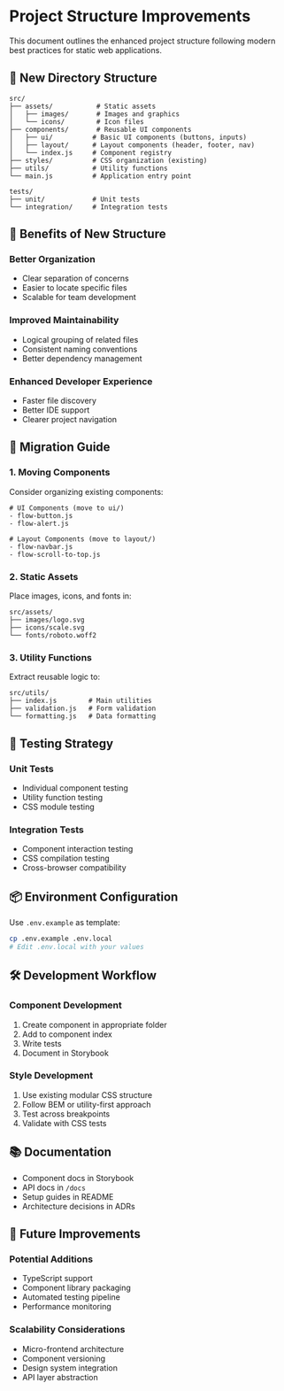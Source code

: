 # Project Structure Improvements

This document outlines the enhanced project structure following modern best practices for static web applications.

## 📁 New Directory Structure

```
src/
├── assets/           # Static assets
│   ├── images/       # Images and graphics
│   └── icons/        # Icon files
├── components/       # Reusable UI components
│   ├── ui/          # Basic UI components (buttons, inputs)
│   ├── layout/      # Layout components (header, footer, nav)
│   └── index.js     # Component registry
├── styles/          # CSS organization (existing)
├── utils/           # Utility functions
└── main.js          # Application entry point

tests/
├── unit/            # Unit tests
└── integration/     # Integration tests
```

## 🎯 Benefits of New Structure

### **Better Organization**

- Clear separation of concerns
- Easier to locate specific files
- Scalable for team development

### **Improved Maintainability**

- Logical grouping of related files
- Consistent naming conventions
- Better dependency management

### **Enhanced Developer Experience**

- Faster file discovery
- Better IDE support
- Clearer project navigation

## 🚀 Migration Guide

### **1. Moving Components**

Consider organizing existing components:

```
# UI Components (move to ui/)
- flow-button.js
- flow-alert.js

# Layout Components (move to layout/)
- flow-navbar.js
- flow-scroll-to-top.js
```

### **2. Static Assets**

Place images, icons, and fonts in:

```
src/assets/
├── images/logo.svg
├── icons/scale.svg
└── fonts/roboto.woff2
```

### **3. Utility Functions**

Extract reusable logic to:

```
src/utils/
├── index.js        # Main utilities
├── validation.js   # Form validation
└── formatting.js   # Data formatting
```

## 🧪 Testing Strategy

### **Unit Tests**

- Individual component testing
- Utility function testing
- CSS module testing

### **Integration Tests**

- Component interaction testing
- CSS compilation testing
- Cross-browser compatibility

## 📦 Environment Configuration

Use `.env.example` as template:

```bash
cp .env.example .env.local
# Edit .env.local with your values
```

## 🛠️ Development Workflow

### **Component Development**

1. Create component in appropriate folder
2. Add to component index
3. Write tests
4. Document in Storybook

### **Style Development**

1. Use existing modular CSS structure
2. Follow BEM or utility-first approach
3. Test across breakpoints
4. Validate with CSS tests

## 📚 Documentation

- Component docs in Storybook
- API docs in `/docs`
- Setup guides in README
- Architecture decisions in ADRs

## 🔄 Future Improvements

### **Potential Additions**

- TypeScript support
- Component library packaging
- Automated testing pipeline
- Performance monitoring

### **Scalability Considerations**

- Micro-frontend architecture
- Component versioning
- Design system integration
- API layer abstraction

